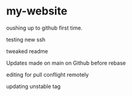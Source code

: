 # my-website

oushing up to github first time.

testing new ssh 


tweaked readme


Updates made on main on Github before rebase

editing for pull conflight remotely

updating unstable tag
